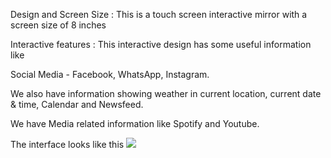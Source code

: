 Design and Screen Size : This is a touch screen interactive mirror with a screen size of 8 inches

Interactive features : This interactive design has some useful information like

Social Media - Facebook, WhatsApp, Instagram.

We also have information showing weather in current location, current date & time, Calendar and Newsfeed.

We have Media related information like Spotify and Youtube.

The interface looks like this
<img src="https://user-images.githubusercontent.com/56712822/68156770-092dc700-ff12-11e9-8b65-4a397f37b528.gif" width:200>
